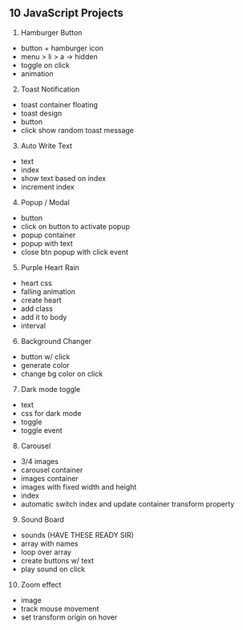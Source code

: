 ## 10 JavaScript Projects 

1. Hamburger Button

-   button + hamburger icon
-   menu > li > a -> hidden
-   toggle on click
-   animation

2. Toast Notification

-   toast container floating
-   toast design
-   button
-   click show random toast message

3. Auto Write Text

-   text
-   index
-   show text based on index
-   increment index

4. Popup / Modal

-   button
-   click on button to activate popup
-   popup container
-   popup with text
-   close btn popup with click event

5. Purple Heart Rain

-   heart css
-   falling animation
-   create heart
-   add class
-   add it to body
-   interval

6. Background Changer

-   button w/ click
-   generate color
-   change bg color on click

7. Dark mode toggle

-   text
-   css for dark mode
-   toggle
-   toggle event

8. Carousel

-   3/4 images
-   carousel container
-   images container
-   images with fixed width and height
-   index
-   automatic switch index and update container transform property

9. Sound Board

-   sounds (HAVE THESE READY SIR)
-   array with names
-   loop over array
-   create buttons w/ text
-   play sound on click

10. Zoom effect

-   image
-   track mouse movement
-   set transform origin on hover

